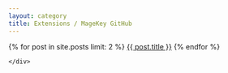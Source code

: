 ```yaml
---
layout: category
title: Extensions / MageKey GitHub
---
```


<div class="card">
    <div class="gallery col-md-6">
        <div class="carousel">
            <div class="carousel-inner">
                {% for post in site.posts limit: 2 %}
                  <a href="{{ post.url }}">{{ post.title }}</a>
                {% endfor %}
            </div>
        </div>
    </div>
    <div class="details col-md-6">

    </div>
</div>


<!--div class="card">
  <div class="container-fliud">
    <div class="wrapper row">
      <div class="preview col-md-6">

        <div class="preview-pic tab-content">
          <div class="tab-pane active" id="pic-1"><img src="/img/extensions/promotion-banner/slide1.png" /></div>
          <div class="tab-pane" id="pic-2"><img src="/img/extensions/promotion-banner/slide2.png" /></div>
          <div class="tab-pane" id="pic-3"><img src="/img/extensions/promotion-banner/slide3.png" /></div>
          <div class="tab-pane" id="pic-4"><img src="/img/extensions/promotion-banner/slide4.png" /></div>
          <div class="tab-pane" id="pic-5"><img src="/img/extensions/promotion-banner/slide5.png" /></div>
          <div class="tab-pane" id="pic-6"><img src="/img/extensions/promotion-banner/slide6.png" /></div>
          <div class="tab-pane" id="pic-7"><img src="/img/extensions/promotion-banner/slide7.png" /></div>
          <div class="tab-pane" id="pic-8"><img src="/img/extensions/promotion-banner/slide8.png" /></div>
          <div class="tab-pane" id="pic-9"><img src="/img/extensions/promotion-banner/slide9.png" /></div>
          <div class="tab-pane" id="pic-10"><img src="/img/extensions/promotion-banner/slide10.png" /></div>
        </div>
        <ul class="preview-thumbnail nav nav-tabs">
          <li class="active"><a data-target="#pic-1" data-toggle="tab"><img src="/img/extensions/promotion-banner/slide1.png" /></a></li>
          <li><a data-target="#pic-2" data-toggle="tab"><img src="/img/extensions/promotion-banner/slide2.png" /></a></li>
          <li><a data-target="#pic-3" data-toggle="tab"><img src="/img/extensions/promotion-banner/slide3.png" /></a></li>
          <li><a data-target="#pic-4" data-toggle="tab"><img src="/img/extensions/promotion-banner/slide4.png" /></a></li>
          <li><a data-target="#pic-5" data-toggle="tab"><img src="/img/extensions/promotion-banner/slide5.png" /></a></li>
          <li><a data-target="#pic-6" data-toggle="tab"><img src="/img/extensions/promotion-banner/slide6.png" /></a></li>
          <li><a data-target="#pic-7" data-toggle="tab"><img src="/img/extensions/promotion-banner/slide7.png" /></a></li>
          <li><a data-target="#pic-8" data-toggle="tab"><img src="/img/extensions/promotion-banner/slide8.png" /></a></li>
          <li><a data-target="#pic-9" data-toggle="tab"><img src="/img/extensions/promotion-banner/slide9.png" /></a></li>
          <li><a data-target="#pic-10" data-toggle="tab"><img src="/img/extensions/promotion-banner/slide10.png" /></a></li>
        </ul>

      </div>
      <div class="details col-md-6">
        <h3 class="product-title">men's shoes fashion</h3>
        <div class="rating">
          <div class="stars">
            <span class="fa fa-star checked"></span>
            <span class="fa fa-star checked"></span>
            <span class="fa fa-star checked"></span>
            <span class="fa fa-star"></span>
            <span class="fa fa-star"></span>
          </div>
        </div>
        <p class="product-description">Suspendisse quos? Tempus cras iure temporibus? Eu laudantium cubilia sem sem! Repudiandae et! Massa senectus enim minim sociosqu delectus posuere.</p>
        <div class="action">
          <button class="add-to-cart btn btn-primary" type="button">add to cart</button>
        </div>
        <div class="action">
          <button class="add-to-cart btn btn-primary" type="button">add to cart</button>
          <a target="_blank" href="https://marketplace.magento.com" class="btn btn-primary" role="button">Go to Marketplace</a>
        </div>
      </div>
    </div>
  </div>
</div-->
